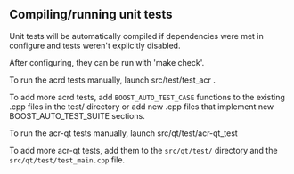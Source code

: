 Compiling/running unit tests
------------------------------------

Unit tests will be automatically compiled if dependencies were met in configure
and tests weren't explicitly disabled.

After configuring, they can be run with 'make check'.

To run the acrd tests manually, launch src/test/test_acr .

To add more acrd tests, add `BOOST_AUTO_TEST_CASE` functions to the existing
.cpp files in the test/ directory or add new .cpp files that
implement new BOOST_AUTO_TEST_SUITE sections.

To run the acr-qt tests manually, launch src/qt/test/acr-qt_test

To add more acr-qt tests, add them to the `src/qt/test/` directory and
the `src/qt/test/test_main.cpp` file.
